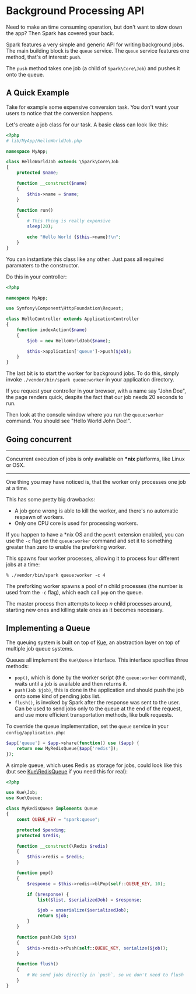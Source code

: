# Background Processing API

Need to make an time consuming operation, but don't want to slow down
the app? Then Spark has covered your back.

Spark features a very simple and generic API for writing background
jobs. The main building block is the `queue` service. The `queue`
service features one method, that's of interest: `push`.

The `push` method takes one job (a child of `Spark\Core\Job`) and pushes
it onto the queue.

## A Quick Example

Take for example some expensive conversion task. You don't want your
users to notice that the conversion happens.

Let's create a job class for our task. A basic class can look like this:

```php
<?php
# lib/MyApp/HelloWorldJob.php

namespace MyApp;

class HelloWorldJob extends \Spark\Core\Job
{
    protected $name;

    function __construct($name)
    {
        $this->name = $name;
    }

    function run()
    {
        # This thing is really expensive
        sleep(20);

        echo "Hello World {$this->name}!\n";
    }
}
```

You can instantiate this class like any other. Just pass all required
paramaters to the constructor.

Do this in your controller:

```php
<?php

namespace MyApp;

use Symfony\Component\HttpFoundation\Request;

class HelloController extends ApplicationController
{
    function indexAction($name)
    {
        $job = new HelloWorldJob($name);

        $this->application['queue']->push($job);
    }
}
```

The last bit is to start the worker for background jobs. To do this,
simply invoke `./vendor/bin/spark queue:worker` in your application
directory.

If you request your controller in your browser, with a name say "John Doe", the page renders quick,
despite the fact that our job needs 20 seconds to run.

Then look at the console window where you run the `queue:worker`
command. You should see "Hello World John Doe!".

## Going concurrent

- - -
Concurrent execution of jobs is only available on __*nix__ platforms,
like Linux or OSX.
- - -

One thing you may have noticed is, that the worker only processes one
job at a time. 

This has some pretty big drawbacks:

* A job gone wrong is able to kill the worker, and there's no automatic
  respawn of workers.
* Only one CPU core is used for processing workers.

If you happen to have a \*nix OS and the `pcntl` extension enabled, you
can use the `-c` flag on the `queue:worker` command and set it to
something greater than zero to enable the preforking worker.

This spawns four worker processes, allowing it to process four different
jobs at a time:

    % ./vendor/bin/spark queue:worker -c 4

The preforking worker spawns a pool of _n_ child processes (the number is
used from the `-c` flag), which each call `pop` on the queue.

The master process then attempts to keep _n_ child processes around,
starting new ones and killing stale ones as it becomes necessary.

## Implementing a Queue

The queuing system is built on top of [Kue][], an abstraction layer on
top of multiple job queue systems.

[Kue]: https://github.com/CHH/kue

Queues all implement the `Kue\Queue` interface. This interface
specifies three methods:

* `pop()`, which is done by the worker script (the `queue:worker`
  command), waits until a job is available and then returns it.
* `push(Job $job)`, this is done in the application and should push the
  job onto some kind of pending jobs list.
* `flush()`, is invoked by Spark after the response was sent to the user. Can be used to send
  jobs only to the queue at the end of the request, and use more
  efficient transportation methods, like bulk requests.

To override the queue implementation, set the `queue` service in your
`config/application.php`:

```php
$app['queue'] = $app->share(function() use ($app) {
    return new MyRedisQueue($app['redis']);
});
```

A simple queue, which uses Redis as storage for jobs, could look like
this (but see [Kue\\RedisQueue][] if you need this for real):

[Kue\\RedisQueue]: https://github.com/CHH/kue/tree/master/lib/Kue/RedisQueue.php

```php
<?php

use Kue\Job;
use Kue\Queue;

class MyRedisQueue implements Queue
{
    const QUEUE_KEY = "spark:queue";

    protected $pending;
    protected $redis;

    function __construct(\Redis $redis)
    {
        $this->redis = $redis;
    }

    function pop()
    {
        $response = $this->redis->blPop(self::QUEUE_KEY, 10);

        if ($response) {
            list($list, $serializedJob) = $response;

            $job = unserialize($serializedJob);
            return $job;
        }
    }

    function push(Job $job)
    {
        $this->redis->rPush(self::QUEUE_KEY, serialize($job));
    }

    function flush()
    {
        # We send jobs directly in `push`, so we don't need to flush
    }
}
```
